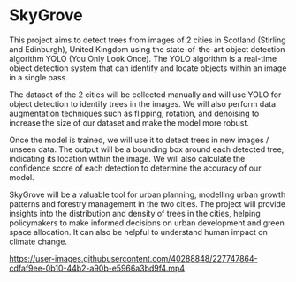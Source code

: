 # SkyGrove

This project aims to detect trees from images of 2 cities in Scotland (Stirling and Edinburgh), United Kingdom using the state-of-the-art object detection algorithm YOLO (You Only Look Once). The YOLO algorithm is a real-time object detection system that can identify and locate objects within an image in a single pass.

The dataset of the 2 cities will be collected manually and will use YOLO for object detection to identify trees in the images. We will also perform data augmentation techniques such as flipping, rotation, and denoising to increase the size of our dataset and make the model more robust.

Once the model is trained, we will use it to detect trees in new images / unseen data. The output will be a bounding box around each detected tree, indicating its location within the image. We will also calculate the confidence score of each detection to determine the accuracy of our model.

SkyGrove will be a valuable tool for urban planning, modelling urban growth patterns and forestry management in the two cities. The project will provide insights into the distribution and density of trees in the cities, helping policymakers to make informed decisions on urban development and green space allocation. It can also be helpful to understand human impact on climate change.


https://user-images.githubusercontent.com/40288848/227747864-cdfaf9ee-0b10-44b2-a90b-e5966a3bd9f4.mp4

